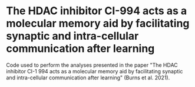 # The HDAC inhibitor CI-994 acts as a molecular memory aid by facilitating synaptic and intra-cellular communication after learning
Code used to perform the analyses presented in the paper "The HDAC inhibitor CI-1 994 acts as a molecular memory aid by facilitating synaptic and intra-cellular communication after learning" (Burns et al. 2021).
